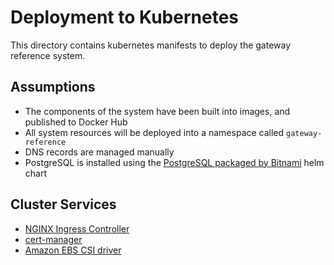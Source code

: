 #   Deployment to Kubernetes

This directory contains kubernetes manifests to deploy the gateway reference system.

##  Assumptions

*   The components of the system have been built into images, and published to Docker Hub
*   All system resources will be deployed into a namespace called `gateway-reference`
*   DNS records are managed manually
*   PostgreSQL is installed using the [PostgreSQL packaged by Bitnami](https://bitnami.com/stack/postgresql/helm) helm chart

##  Cluster Services

-   [NGINX Ingress Controller](https://kubernetes.github.io/ingress-nginx/)
-   [cert-manager](https://cert-manager.io/docs/installation/helm/)
-   [Amazon EBS CSI driver](https://docs.aws.amazon.com/eks/latest/userguide/ebs-csi.html)